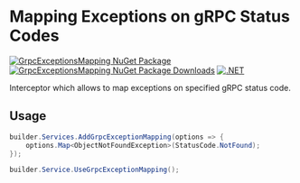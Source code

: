 # Mapping Exceptions on gRPC Status Codes

[![GrpcExceptionsMapping NuGet Package](https://img.shields.io/nuget/v/Protomorphine.GrpcExceptionsMapping.svg)](https://www.nuget.org/packages/Protomorphine.GrpcExceptionsMapping/) [![GrpcExceptionsMapping NuGet Package Downloads](https://img.shields.io/nuget/dt/Protomorphine.GrpcExceptionsMapping)](https://www.nuget.org/packages/Protomorphine.GrpcExceptionsMapping/g) [![.NET](https://github.com/protomorphine/GrpcExceptionsMapping/actions/workflows/dotnet.yml/badge.svg)](https://github.com/protomorphine/GrpcExceptionsMapping/actions/workflows/dotnet.yml)

Interceptor which allows to map exceptions on specified gRPC status code.

## Usage

```c#
builder.Services.AddGrpcExceptionMapping(options => {
    options.Map<ObjectNotFoundException>(StatusCode.NotFound);
});

builder.Service.UseGrpcExceptionMapping();
```
